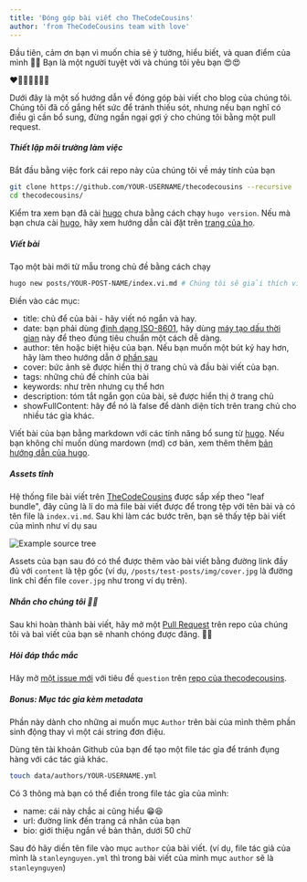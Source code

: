 ```yaml
---
title: 'Đóng góp bài viết cho TheCodeCousins'
author: 'from TheCodeCousins team with love'
---
```


Đầu tiên, cảm ơn bạn vì muốn chia sẻ ý tưởng, hiểu biết, và quan điểm của mình 🎉🎉 Bạn là một người tuyệt vời và chúng tôi yêu bạn 😍😍

❤️🧡💛💚💙💜🖤

Dưới đây là một số hướng dẫn về đóng góp bài viết cho blog của chúng tôi.
Chúng tôi đã cố gắng hết sức để tránh thiếu sót, nhưng nếu bạn nghĩ có điều gì cần bổ sung, đừng ngần ngại gợi ý cho chúng tôi bằng một pull request.

##### Thiết lập môi trường làm việc

Bắt đầu bằng việc fork cái repo này của chúng tôi về máy tính của bạn

```bash
git clone https://github.com/YOUR-USERNAME/thecodecousins --recursive
cd thecodecousins/
```

Kiểm tra xem bạn đã cài [hugo](https://gohugo.io) chưa bằng cách chạy `hugo version`.
Nếu mà bạn chưa cài [hugo](https://gohugo.io), hãy xem hướng dẫn cài đặt trên [trang của họ](https://gohugo.io/getting-started/installing/).

##### Viết bài

Tạo một bài mới từ mẫu trong chủ đề bằng cách chạy

```bash
hugo new posts/YOUR-POST-NAME/index.vi.md # Chúng tôi sẽ giải thích vì sao dùng index.vi.md trong phần sau
```

Điền vào các mục:

- title: chủ để của bài - hãy viết nó ngắn và hay.
- date: bạn phải dùng [định dạng ISO-8601](https://vi.wikipedia.org/wiki/ISO_8601), hãy dùng [máy tạo dấu thời gian](https://timestampgenerator.com/) này để theo đúng tiêu chuẩn một cách dễ dàng.
- author: tên hoặc biệt hiệu của bạn. Nếu bạn muốn một bút ký hay hơn, hãy làm theo hướng dẫn ở [phần sau](#bonus)
- cover: bức ảnh sẽ được hiển thị ở trang chủ và đầu bài viết của bạn.
- tags: những chủ đề chính của bài
- keywords: như trên nhưng cụ thể hơn
- description: tóm tắt ngắn gọn của bài, sẽ được hiển thị ở trang chủ
- showFullContent: hãy để nó là false để dành diện tích trên trang chủ cho nhiều tác gỉa khác.

Viết bài của bạn bằng markdown với các tính năng bổ sung từ [hugo](https://gohugo.io/).
Nếu bạn không chỉ muốn dùng mardown (md) cơ bản, xem thêm thêm [bản hướng dẫn của hugo](https://gohugo.io/content-management/).

##### Assets tĩnh

Hệ thống file bài viết trên [TheCodeCousins](https://thecodecousins.com) được sắp xếp theo "leaf bundle", đây cũng là lí do mà file bài viết được để trong tệp với tên bài và có tên file là `index.vi.md`.
Sau khi làm các bước trên, bạn sẽ thấy tệp bài viết của mình như ví dụ sau

![Example source tree](/example-tree.png)

Assets của bạn sau đó có thể được thêm vào bài viết bằng đường link đầy đủ với `content` là tệp gốc
(ví dụ, `/posts/test-posts/img/cover.jpg` là đường link chỉ đến file `cover.jpg` như trong ví dụ trên).

##### Nhắn cho chúng tôi 🎉🎉

Sau khi hoàn thành bài viết, hãy mở một [Pull Request](https://github.com/thecodecousins/thecodecousins/compare) trên repo của chúng tôi và baì viết của bạn sẽ nhanh chóng được đăng. 🥳🥳

##### Hỏi đáp thắc mắc

Hăy mở [một issue mới](https://github.com/thecodecousins/thecodecousins/issues/new) với tiêu đề `question` trên [repo của thecodecousins](https://github.com/thecodecousins/thecodecousins).

##### <a name="bonus" id="bonus"></a> Bonus: Mục tác gỉa kèm metadata

Phần này dành cho những ai muốn mục `Author` trên bài của mình thêm phần sinh động thay vì một cái string đơn điệu.

Dùng tên tài khoản Github của bạn để tạo một file tác gỉa để tránh đụng hàng với các tác giả khác.

```bash
touch data/authors/YOUR-USERNAME.yml
```

Có 3 thông mà bạn có thể điền trong file tác gỉa của mình:

- name: cái này chắc ai cũng hiểu 😁😆
- url: đường link đến trang cá nhân của bạn
- bio: giới thiệu ngắn về bản thân, dưới 50 chữ

Sau đó hãy diền tên file vào mục `author` của bài viết. (ví dụ, file tác giả của mình là `stanleynguyen.yml` thì trong bài viết của mình mục `author` sẽ là `stanleynguyen`)
